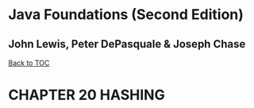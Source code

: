 # **Java Foundations (Second Edition)**
## John Lewis, Peter DePasquale & Joseph Chase

[Back to TOC](THE%20BOOK%20ON%20JAVA.md)

# CHAPTER 20 HASHING
